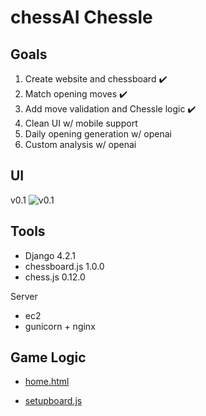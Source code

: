 # chessAI Chessle

## Goals 

1. Create website and chessboard :heavy_check_mark:
2. Match opening moves :heavy_check_mark: 
3. Add move validation and Chessle logic :heavy_check_mark:
4. Clean UI w/ mobile support
5. Daily opening generation w/ openai
6. Custom analysis w/ openai


## UI 
v0.1
![v0.1](https://i.imgur.com/bOytSVU.png)

## Tools
- Django 4.2.1
- chessboard.js 1.0.0
- chess.js 0.12.0

Server
- ec2
- gunicorn + nginx

## Game Logic

- [home.html](https://github.com/ConnerMcCarthy/chessAI/blob/main/chessAI-project/chessle/templates/home.html)

- [setupboard.js](https://github.com/ConnerMcCarthy/chessAI/blob/main/chessAI-project/chessle/static/js/setupboard.js)



